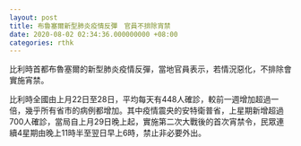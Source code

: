 ```yaml
---
layout: post
title: 布魯塞爾新型肺炎疫情反彈　官員不排除宵禁
date: 2020-08-02 02:34:36.000000000 +08:00
categories: rthk
---
```


比利時首都布魯塞爾的新型肺炎疫情反彈，當地官員表示，若情況惡化，不排除會實施宵禁。

比利時全國由上月22日至28日，平均每天有448人確診，較前一週增加超過一倍，幾乎所有省市的病例都增加。其中疫情震央的安特衛普省，上星期新增超過700人確診，當局自上月29日晚上起，實施第二次大戰後的首次宵禁令，民眾連續4星期由晚上11時半至翌日早上6時，禁止非必要外出。
